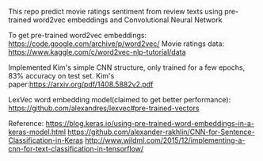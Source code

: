 This repo predict movie ratings sentiment from review texts using pre-trained word2vec embeddings and Convolutional Neural Network

To get pre-trained word2vec embeddings: https://code.google.com/archive/p/word2vec/ 
Movie ratings data: https://www.kaggle.com/c/word2vec-nlp-tutorial/data

Implemented Kim's simple CNN structure, only trained for a few epochs, 83% accuracy on test set.
Kim's paper:https://arxiv.org/pdf/1408.5882v2.pdf

LexVec word embedding model(claimed to get better performance): https://github.com/alexandres/lexvec#pre-trained-vectors


Reference:
https://blog.keras.io/using-pre-trained-word-embeddings-in-a-keras-model.html
https://github.com/alexander-rakhlin/CNN-for-Sentence-Classification-in-Keras
http://www.wildml.com/2015/12/implementing-a-cnn-for-text-classification-in-tensorflow/

